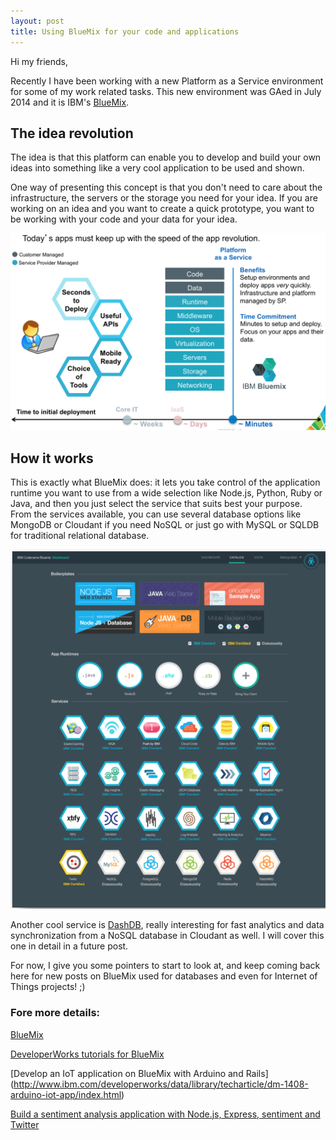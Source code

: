 ```yaml
---
layout: post
title: Using BlueMix for your code and applications
---
```


Hi my friends,

Recently I have been working with a new Platform as a Service environment for some of my work related tasks.
This new environment was GAed in July 2014 and it is IBM's [BlueMix](https://ace.ng.bluemix.net/).

## The idea revolution

The idea is that this platform can enable you to develop and build your own ideas into something like a very cool application to be used and shown.

One way of presenting this concept is that you don't need to care about the infrastructure, the servers or the storage you need for your idea. If you are working on an idea and you want to create a quick prototype, you want to be working with your code and your data for your idea.

![BlueMix Platform as a Service](/images/BlueMix/bluemixPaas.png)

## How it works

This is exactly what BlueMix does: it lets you take control of the application runtime you want to use from a wide selection like Node.js, Python, Ruby or Java, and then you just select the service that suits best your purpose.
From the services available, you can use several database options like MongoDB or Cloudant if you need NoSQL or just go with MySQL or SQLDB for traditional relational database. 

![BlueMix Catalog](/images/BlueMix/bluemix.png)

Another cool service is [DashDB](www.dashdb.com), really interesting for fast analytics and data synchronization from a NoSQL database in Cloudant as well. I will cover this one in detail in a future post.

For now, I give you some pointers to start to look at, and keep coming back here for new posts on BlueMix used for databases and even for Internet of Things projects! ;)

### Fore more details:

[BlueMix](https://ace.ng.bluemix.net/)

[DeveloperWorks tutorials for BlueMix](https://developer.ibm.com/bluemix/docs/articles/)

[Develop an IoT application on BlueMix with Arduino and Rails]
(http://www.ibm.com/developerworks/data/library/techarticle/dm-1408-arduino-iot-app/index.html)

[Build a sentiment analysis application with Node.js, Express, sentiment and Twitter](http://www.ibm.com/developerworks/library/wa-nodejs-app/)
	
